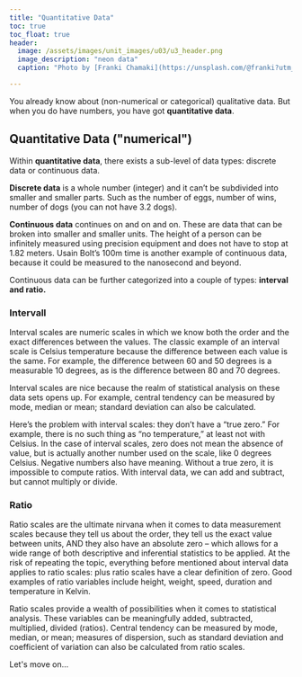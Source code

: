 ```yaml
---
title: "Quantitative Data"
toc: true
toc_float: true
header:
  image: /assets/images/unit_images/u03/u3_header.png
  image_description: "neon data"
  caption: "Photo by [Franki Chamaki](https://unsplash.com/@franki?utm_source=unsplash&amp;utm_medium=referral&amp;utm_content=creditCopyText) [from unsplash](https://unsplash.com/s/photos/data?utm_source=unsplash&amp;utm_medium=referral&amp;utm_content=creditCopyText)"

---
```

You already know about (non-numerical or categorical) qualitative data. But when you do have numbers, you have got **quantitative data**. 

## Quantitative Data ("numerical")
Within **quantitative data**, there exists a sub-level of data types: discrete data or continuous data.

**Discrete data** is a whole number (integer) and it can’t be subdivided into smaller and smaller parts. Such as the number of eggs, number of wins, number of dogs (you can not have 3.2 dogs).

**Continuous data** continues on and on and on. These are data that can be broken into smaller and smaller units. The height of a person can be infinitely measured using precision equipment and does not have to stop at 1.82 meters. Usain Bolt’s 100m time is another example of continuous data, because it could be measured to the nanosecond and beyond.

Continuous data can be further categorized into a couple of types: **interval and ratio.**

### Intervall
Interval scales are numeric scales in which we know both the order and the exact differences between the values.  The classic example of an interval scale is Celsius temperature because the difference between each value is the same.  For example, the difference between 60 and 50 degrees is a measurable 10 degrees, as is the difference between 80 and 70 degrees.

Interval scales are nice because the realm of statistical analysis on these data sets opens up.  For example, central tendency can be measured by mode, median or mean; standard deviation can also be calculated.

Here’s the problem with interval scales: they don’t have a “true zero.”  For example, there is no such thing as “no temperature,” at least not with Celsius.  In the case of interval scales, zero does not mean the absence of value, but is actually another number used on the scale, like 0 degrees Celsius.  Negative numbers also have meaning.  Without a true zero, it is impossible to compute ratios.  With interval data, we can add and subtract, but cannot multiply or divide.

### Ratio
Ratio scales are the ultimate nirvana when it comes to data measurement scales because they tell us about the order, they tell us the exact value between units, AND they also have an absolute zero – which allows for a wide range of both descriptive and inferential statistics to be applied.  At the risk of repeating the topic, everything before mentioned about interval data applies to ratio scales: plus ratio scales have a clear definition of zero.  Good examples of ratio variables include height, weight, speed, duration and temperature in Kelvin.

Ratio scales provide a wealth of possibilities when it comes to statistical analysis. These variables can be meaningfully added, subtracted, multiplied, divided (ratios). Central tendency can be measured by mode, median, or mean; measures of dispersion, such as standard deviation and coefficient of variation can also be calculated from ratio scales.


Let's move on...

<!--
## Further reading

add some day
-->
